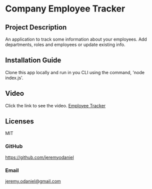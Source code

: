 # Company Employee Tracker

## Project Description
An application to track some information about your employees. Add departments, roles and employees or update existing info.
  
## Installation Guide
Clone this app locally and run in you CLI using the command, 'node index.js'.

## Video
Click the link to see the video.
[Employee Tracker](https://drive.google.com/file/d/1osmut8NgHsihZLjs42YtxKSe91NtSF3m/view)

## Licenses
MIT

### GitHub
https://github.com/jeremyodaniel

### Email
jeremy.odaniel@gmail.com
  
